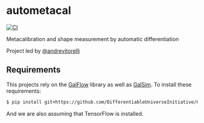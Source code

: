 # autometacal

[![CI](https://github.com/CosmoStat/autometacal/actions/workflows/main.yml/badge.svg)](https://github.com/CosmoStat/autometacal/actions/workflows/main.yml)

Metacalibration and shape measurement by automatic differentiation

Project led by [@andrevitorelli](https://github.com/andrevitorelli)

## Requirements

This projects rely on the [GalFlow](https://github.com/DifferentiableUniverseInitiative/GalFlow) library as well as
[GalSim](https://github.com/GalSim-developers/GalSim). To install these requirements:
```bash
$ pip install git+https://github.com/DifferentiableUniverseInitiative/GalFlow.git
```
And we are also assuming that TensorFlow is installed.
